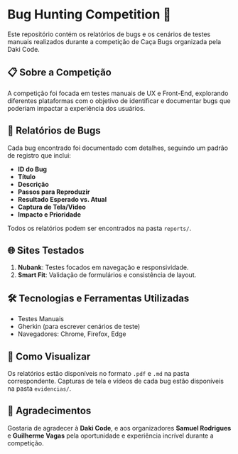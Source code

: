 # Bug Hunting Competition 🐞

Este repositório contém os relatórios de bugs e os cenários de testes manuais realizados durante a competição de Caça Bugs organizada pela Daki Code.

## 📋 Sobre a Competição

A competição foi focada em testes manuais de UX e Front-End, explorando diferentes plataformas com o objetivo de identificar e documentar bugs que poderiam impactar a experiência dos usuários.

## 📝 Relatórios de Bugs

Cada bug encontrado foi documentado com detalhes, seguindo um padrão de registro que inclui:
- **ID do Bug** 
- **Título**
- **Descrição**
- **Passos para Reproduzir**
- **Resultado Esperado vs. Atual**
- **Captura de Tela/Video**
- **Impacto e Prioridade**

Todos os relatórios podem ser encontrados na pasta `reports/`.

## 🌐 Sites Testados

1. **Nubank**: Testes focados em navegação e responsividade.
2. **Smart Fit**: Validação de formulários e consistência de layout.

## 🛠 Tecnologias e Ferramentas Utilizadas

- Testes Manuais
- Gherkin (para escrever cenários de teste)
- Navegadores: Chrome, Firefox, Edge

## 🚀 Como Visualizar

Os relatórios estão disponíveis no formato `.pdf` e `.md` na pasta correspondente. Capturas de tela e vídeos de cada bug estão disponíveis na pasta `evidencias/`.

## 🤝 Agradecimentos

Gostaria de agradecer à **Daki Code**, e aos organizadores **Samuel Rodrigues** e **Guilherme Vagas** pela oportunidade e experiência incrível durante a competição.

